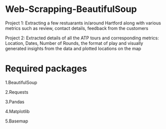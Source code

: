 # Web-Scrapping-BeautifulSoup

Project 1: Extracting a few restuarants in/around Hartford along with various metrics such as review, contact details, feedback from the customers

Project 2: Extracted details of all the ATP tours and corresponding metrics: Location, Dates, Number of Rounds, the format of play and visually generated insights from the data and plotted locations on the map

# Required packages

1.BeautifulSoup

2.Requests

3.Pandas

4.Matplotlib

5.Basemap
